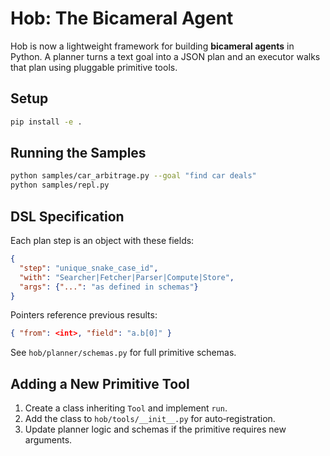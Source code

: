 # Hob: The Bicameral Agent

Hob is now a lightweight framework for building **bicameral agents** in Python. A planner turns a text goal into a JSON plan and an executor walks that plan using pluggable primitive tools.

## Setup

```bash
pip install -e .
```

## Running the Samples

```bash
python samples/car_arbitrage.py --goal "find car deals"
python samples/repl.py
```

## DSL Specification

Each plan step is an object with these fields:

```json
{
  "step": "unique_snake_case_id",
  "with": "Searcher|Fetcher|Parser|Compute|Store",
  "args": {"...": "as defined in schemas"}
}
```

Pointers reference previous results:

```json
{ "from": <int>, "field": "a.b[0]" }
```

See `hob/planner/schemas.py` for full primitive schemas.

## Adding a New Primitive Tool

1. Create a class inheriting `Tool` and implement `run`.
2. Add the class to `hob/tools/__init__.py` for auto‑registration.
3. Update planner logic and schemas if the primitive requires new arguments.
